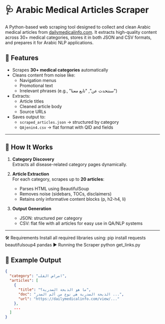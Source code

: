 # 🩺 Arabic Medical Articles Scraper

A Python-based web scraping tool designed to collect and clean Arabic medical articles from [dailymedicalinfo.com](https://dailymedicalinfo.com). It extracts high-quality content across 30+ medical categories, stores it in both JSON and CSV formats, and prepares it for Arabic NLP applications.

## 📌 Features

- Scrapes **30+ medical categories** automatically
- Cleans content from noise like:
  - Navigation menus
  - Promotional text
  - Irrelevant phrases (e.g., "سنتحدث عن", "تابع معنا")
- Extracts:
  - Article titles
  - Cleaned article body
  - Source URLs
- Saves output to:
  - `scraped_articles.json` → structured by category
  - `QAjenin4.csv` → flat format with QID and fields

---

## 🚀 How It Works

1. **Category Discovery**  
   Extracts all disease-related category pages dynamically.

2. **Article Extraction**  
   For each category, scrapes up to **20 articles**:
   - Parses HTML using BeautifulSoup
   - Removes noise (sidebars, TOCs, disclaimers)
   - Retains only informative content blocks (p, h2-h4, li)

3. **Output Generation**
   - JSON: structured per category
   - CSV: flat file with all articles for easy use in QA/NLP systems

---

🛠️ Requirements
Install all required libraries using:
pip install requests beautifulsoup4 pandas
▶️ Running the Scraper
python get_links.py

## 🧪 Example Output

```json
{
  "category": "امراض القلب",
  "articles": [
    {
      "title": "ما هو الذبحة الصدرية؟",
      "doc": "الذبحة الصدرية هي نوع من ألم الصدر ...",
      "url": "https://dailymedicalinfo.com/view/..."
    },
    ...
  ]
}
